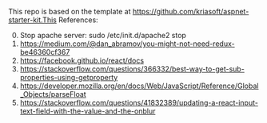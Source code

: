 This repo is based on the template at https://github.com/kriasoft/aspnet-starter-kit.This
References:

0. Stop apache server: sudo /etc/init.d/apache2 stop
1. https://medium.com/@dan_abramov/you-might-not-need-redux-be46360cf367
2. https://facebook.github.io/react/docs
3. https://stackoverflow.com/questions/366332/best-way-to-get-sub-properties-using-getproperty
4. https://developer.mozilla.org/en/docs/Web/JavaScript/Reference/Global_Objects/parseFloat
5. https://stackoverflow.com/questions/41832389/updating-a-react-input-text-field-with-the-value-and-the-onblur
